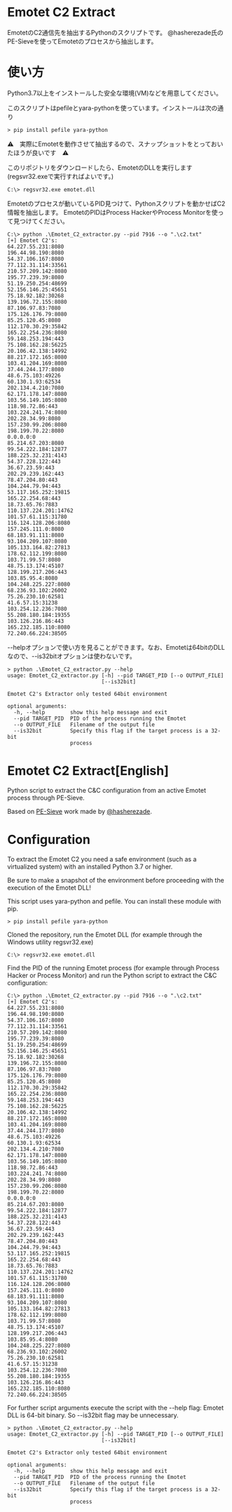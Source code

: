 # Emotet C2 Extract

EmotetのC2通信先を抽出するPythonのスクリプトです。
@hasherezade氏のPE-Sieveを使ってEmotetのプロセスから抽出します。

# 使い方
Python3.7以上をインストールした安全な環境(VM)などを用意してください。

このスクリプトはpefileとyara-pythonを使っています。インストールは次の通り
```
> pip install pefile yara-python
```

:warning:　実際にEmotetを動作させて抽出するので、スナップショットをとっておいたほうが良いです　:warning:

このリポジトリをダウンロードしたら、EmotetのDLLを実行します(regsvr32.exeで実行すればよいです。)
```
C:\> regsvr32.exe emotet.dll
```

Emotetのプロセスが動いているPID見つけて、Pythonスクリプトを動かせばC2情報を抽出します。
EmotetのPIDはProcess HackerやProcess Monitorを使って見つけてください。
```
C:\> python .\Emotet_C2_extractor.py --pid 7916 --o ".\c2.txt"
[+] Emotet C2's:
64.227.55.231:8080
196.44.98.190:8080
54.37.106.167:8080
77.112.31.114:33561
210.57.209.142:8080
195.77.239.39:8080
51.19.250.254:48699
52.156.146.25:45651
75.18.92.182:30268
139.196.72.155:8080
87.106.97.83:7080
175.126.176.79:8080
85.25.120.45:8080
112.170.30.29:35842
165.22.254.236:8080
59.148.253.194:443
75.108.162.28:56225
20.106.42.138:14992
88.217.172.165:8080
103.41.204.169:8080
37.44.244.177:8080
48.6.75.103:49226
60.130.1.93:62534
202.134.4.210:7080
62.171.178.147:8080
103.56.149.105:8080
118.98.72.86:443
103.224.241.74:8080
202.28.34.99:8080
157.230.99.206:8080
198.199.70.22:8080
0.0.0.0:0
85.214.67.203:8080
99.54.222.184:12877
188.225.32.231:4143
54.37.228.122:443
36.67.23.59:443
202.29.239.162:443
78.47.204.80:443
104.244.79.94:443
53.117.165.252:19815
165.22.254.68:443
18.73.65.76:7883
110.137.224.201:14762
101.57.61.115:31780
116.124.128.206:8080
157.245.111.0:8080
68.183.91.111:8080
93.104.209.107:8080
105.133.164.82:27813
178.62.112.199:8080
103.71.99.57:8080
48.75.13.174:45107
128.199.217.206:443
103.85.95.4:8080
104.248.225.227:8080
68.236.93.102:26002
75.26.230.10:62581
41.6.57.15:31238
103.254.12.236:7080
55.208.180.184:19355
103.126.216.86:443
165.232.185.110:8080
72.240.66.224:38505
```

--helpオプションで使い方を見ることができます。なお、Emotetは64bitのDLLなので、--is32bitオプションは使わないです。
```
> python .\Emotet_C2_extractor.py --help
usage: Emotet_C2_extractor.py [-h] --pid TARGET_PID [--o OUTPUT_FILE]
                              [--is32bit]

Emotet C2's Extractor only tested 64bit environment

optional arguments:
  -h, --help        show this help message and exit
  --pid TARGET_PID  PID of the process running the Emotet
  --o OUTPUT_FILE   Filename of the output file
  --is32bit         Specify this flag if the target process is a 32-bit
                    process
```
# Emotet C2 Extract[English]
Python script to extract the C&C configuration from an active Emotet process through PE-Sieve.

Based on [PE-Sieve](https://github.com/hasherezade/pe-sieve) work made by [@hasherezade](https://github.com/hasherezade).

# Configuration
To extract the Emotet C2 you need a safe environment (such as a virtualized system) with an installed Python 3.7 or higher.  

Be sure to make a snapshot of the environment before proceeding with the execution of the Emotet DLL!

This script uses yara-python and pefile. You can install these module with pip.
```
> pip install pefile yara-python
```

Cloned the repository, run the Emotet DLL (for example through the Windows utility regsvr32.exe) 
```
C:\> regsvr32.exe emotet.dll
```
Find the PID of the running Emotet process (for example through Process Hacker or Process Monitor) and run the Python script to extract the C&C configuration:
```
C:\> python .\Emotet_C2_extractor.py --pid 7916 --o ".\c2.txt"
[+] Emotet C2's:
64.227.55.231:8080
196.44.98.190:8080
54.37.106.167:8080
77.112.31.114:33561
210.57.209.142:8080
195.77.239.39:8080
51.19.250.254:48699
52.156.146.25:45651
75.18.92.182:30268
139.196.72.155:8080
87.106.97.83:7080
175.126.176.79:8080
85.25.120.45:8080
112.170.30.29:35842
165.22.254.236:8080
59.148.253.194:443
75.108.162.28:56225
20.106.42.138:14992
88.217.172.165:8080
103.41.204.169:8080
37.44.244.177:8080
48.6.75.103:49226
60.130.1.93:62534
202.134.4.210:7080
62.171.178.147:8080
103.56.149.105:8080
118.98.72.86:443
103.224.241.74:8080
202.28.34.99:8080
157.230.99.206:8080
198.199.70.22:8080
0.0.0.0:0
85.214.67.203:8080
99.54.222.184:12877
188.225.32.231:4143
54.37.228.122:443
36.67.23.59:443
202.29.239.162:443
78.47.204.80:443
104.244.79.94:443
53.117.165.252:19815
165.22.254.68:443
18.73.65.76:7883
110.137.224.201:14762
101.57.61.115:31780
116.124.128.206:8080
157.245.111.0:8080
68.183.91.111:8080
93.104.209.107:8080
105.133.164.82:27813
178.62.112.199:8080
103.71.99.57:8080
48.75.13.174:45107
128.199.217.206:443
103.85.95.4:8080
104.248.225.227:8080
68.236.93.102:26002
75.26.230.10:62581
41.6.57.15:31238
103.254.12.236:7080
55.208.180.184:19355
103.126.216.86:443
165.232.185.110:8080
72.240.66.224:38505
```

For further script arguments execute the script with the --help flag:
Emotet DLL is 64-bit binary. So --is32bit flag may be unnecessary.
```
> python .\Emotet_C2_extractor.py --help
usage: Emotet_C2_extractor.py [-h] --pid TARGET_PID [--o OUTPUT_FILE]
                              [--is32bit]

Emotet C2's Extractor only tested 64bit environment

optional arguments:
  -h, --help        show this help message and exit
  --pid TARGET_PID  PID of the process running the Emotet
  --o OUTPUT_FILE   Filename of the output file
  --is32bit         Specify this flag if the target process is a 32-bit
                    process
```